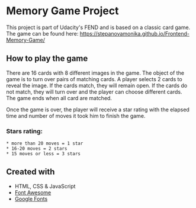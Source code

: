 # Memory Game Project

This project is part of Udacity's FEND and is based on a classic card game. The game can be found here: https://stepanovamonika.github.io/Frontend-Memory-Game/

## How to play the game

There are 16 cards with 8 different images in the game. The object of the game is to turn over pairs of matching cards. A player selects 2 cards to reveal the image. If the cards match, they will remain open. If the cards do not match, they will turn over and the player can choose different cards. The game ends when all card are matched.

Once the game is over, the player will receive a star rating with the elapsed time and number of moves it took him to finish the game.


### Stars rating:
	* more than 20 moves = 1 star
	* 16-20 moves = 2 stars
	* 15 moves or less = 3 stars


## Created with
* HTML, CSS & JavaScript
* <a href="https://fontawesome.com/">Font Awesome</a>
* <a href="https://fonts.google.com/">Google Fonts</a>

